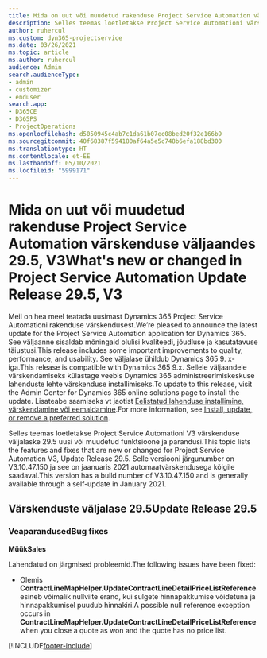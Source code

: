 ```yaml
---
title: Mida on uut või muudetud rakenduse Project Service Automation värskenduse väljaandes 29.5, Hotfix, V3
description: Selles teemas loetletakse Project Service Automationi värskenduse väljalaske 29.5 V3 funktsioonid ja parandused.
author: ruhercul
ms.custom: dyn365-projectservice
ms.date: 03/26/2021
ms.topic: article
ms.author: ruhercul
audience: Admin
search.audienceType:
- admin
- customizer
- enduser
search.app:
- D365CE
- D365PS
- ProjectOperations
ms.openlocfilehash: d5050945c4ab7c1da61b07ec08bed20f32e166b9
ms.sourcegitcommit: 40f68387f594180af64a5e5c748b6efa188bd300
ms.translationtype: HT
ms.contentlocale: et-EE
ms.lasthandoff: 05/10/2021
ms.locfileid: "5999171"
---
```

# <a name="whats-new-or-changed-in-project-service-automation-update-release-295-v3"></a><span data-ttu-id="74622-103">Mida on uut või muudetud rakenduse Project Service Automation värskenduse väljaandes 29.5, V3</span><span class="sxs-lookup"><span data-stu-id="74622-103">What's new or changed in Project Service Automation Update Release 29.5, V3</span></span>

<span data-ttu-id="74622-104">Meil on hea meel teatada uusimast Dynamics 365 Project Service Automationi rakenduse värskendusest.</span><span class="sxs-lookup"><span data-stu-id="74622-104">We’re pleased to announce the latest update for the Project Service Automation application for Dynamics 365.</span></span> <span data-ttu-id="74622-105">See väljaanne sisaldab mõningaid olulisi kvaliteedi, jõudluse ja kasutatavuse täiustusi.</span><span class="sxs-lookup"><span data-stu-id="74622-105">This release includes some important improvements to quality, performance, and usability.</span></span> <span data-ttu-id="74622-106">See väljalase ühildub Dynamics 365 9. x-iga.</span><span class="sxs-lookup"><span data-stu-id="74622-106">This release is compatible with Dynamics 365 9.x.</span></span> <span data-ttu-id="74622-107">Sellele väljaandele värskendamiseks külastage veebis Dynamics 365 administreerimiskeskuse lahenduste lehte värskenduse installimiseks.</span><span class="sxs-lookup"><span data-stu-id="74622-107">To update to this release, visit the Admin Center for Dynamics 365 online solutions page to install the update.</span></span> <span data-ttu-id="74622-108">Lisateabe saamiseks vt jaotist [Eelistatud lahenduse installimine, värskendamine või eemaldamine](/power-platform/admin/install-remove-preferred-solution.md).</span><span class="sxs-lookup"><span data-stu-id="74622-108">For more information, see [Install, update, or remove a preferred solution](/power-platform/admin/install-remove-preferred-solution.md).</span></span>

<span data-ttu-id="74622-109">Selles teemas loetletakse Project Service Automationi V3 värskenduse väljalaske 29.5 uusi või muudetud funktsioone ja parandusi.</span><span class="sxs-lookup"><span data-stu-id="74622-109">This topic lists the features and fixes that are new or changed for Project Service Automation V3, Update Release 29.5.</span></span> <span data-ttu-id="74622-110">Selle versiooni järgunumber on V3.10.47.150 ja see on jaanuaris 2021 automaatvärskendusega kõigile saadaval.</span><span class="sxs-lookup"><span data-stu-id="74622-110">This version has a build number of V3.10.47.150 and is generally available through a self-update in January 2021.</span></span>

## <a name="update-release-295"></a><span data-ttu-id="74622-111">Värskenduste väljalase 29.5</span><span class="sxs-lookup"><span data-stu-id="74622-111">Update Release 29.5</span></span>

### <a name="bug-fixes"></a><span data-ttu-id="74622-112">Veaparandused</span><span class="sxs-lookup"><span data-stu-id="74622-112">Bug fixes</span></span>


<span data-ttu-id="74622-113">**Müük**</span><span class="sxs-lookup"><span data-stu-id="74622-113">**Sales**</span></span>

<span data-ttu-id="74622-114">Lahendatud on järgmised probleemid.</span><span class="sxs-lookup"><span data-stu-id="74622-114">The following issues have been fixed:</span></span>

- <span data-ttu-id="74622-115">Olemis **ContractLineMapHelper.UpdateContractLineDetailPriceListReference** esineb võimalik nullviite erand, kui sulgete hinnapakkumise võidetuna ja hinnapakkumisel puudub hinnakiri.</span><span class="sxs-lookup"><span data-stu-id="74622-115">A possible null reference exception occurs in **ContractLineMapHelper.UpdateContractLineDetailPriceListReference** when you close a quote as won and the quote has no price list.</span></span>


[!INCLUDE[footer-include](../includes/footer-banner.md)]
